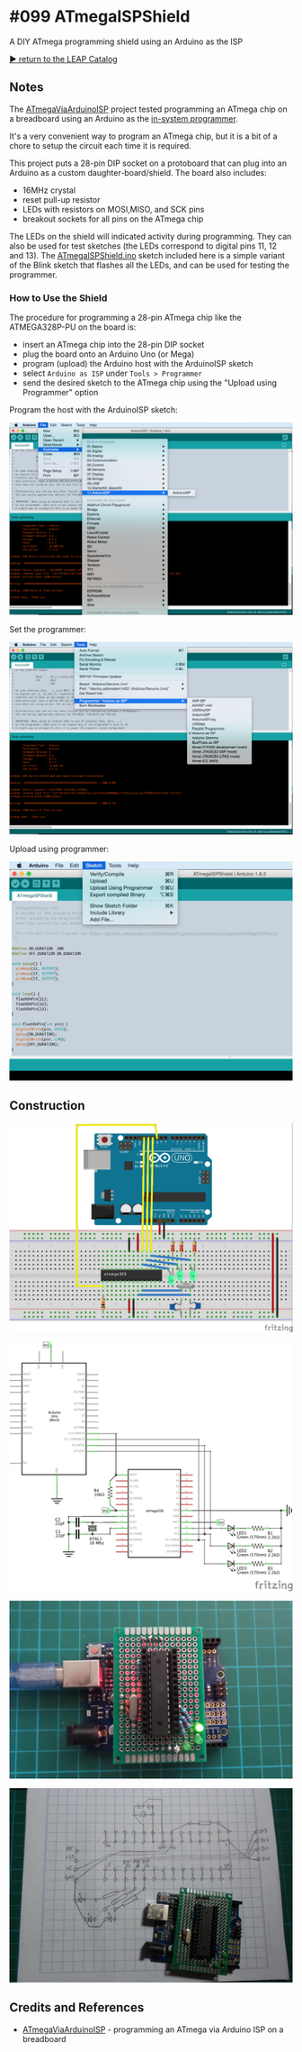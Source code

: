 # #099 ATmegaISPShield

A DIY ATmega programming shield using an Arduino as the ISP


[:arrow_forward: return to the LEAP Catalog](http://leap.tardate.com)

## Notes

The [ATmegaViaArduinoISP](../ATmegaViaArduinoISP) project tested programming an ATmega chip on a breadboard using an Arduino as the
[in-system programmer](https://en.wikipedia.org/wiki/In-system_programming).

It's a very convenient way to program an ATmega chip, but it is a bit of a chore to setup the circuit each time it is required.

This project puts a 28-pin DIP socket on a protoboard that can plug into an Arduino as a custom daughter-board/shield. The board also includes:
* 16MHz crystal
* reset pull-up resistor
* LEDs with resistors on MOSI,MISO, and SCK pins
* breakout sockets for all pins on the ATmega chip

The LEDs on the shield will indicated activity during programming. They can also be used for test sketches (the LEDs correspond to digital pins 11, 12 and 13).
The [ATmegaISPShield.ino](./ATmegaISPShield.ino) sketch included here is a simple variant of the Blink sketch that flashes all the LEDs, and can be used for testing the programmer.


### How to Use the Shield

The procedure for programming a 28-pin ATmega chip like the ATMEGA328P-PU on the board is:

* insert an ATmega chip into the 28-pin DIP socket
* plug the board onto an Arduino Uno (or Mega)
* program (upload) the Arduino host with the ArduinoISP sketch
* select `Arduino as ISP` under `Tools > Programmer`
* send the desired sketch to the ATmega chip using the "Upload using Programmer" option


Program the host with the ArduinoISP sketch:

![howto_arduinoisp](./assets/howto_arduinoisp.png?raw=true)

Set the programmer:

![howto_set_programmer](./assets/howto_set_programmer.png?raw=true)

Upload using programmer:

![howto_upload_using_programmer](./assets/howto_upload_using_programmer.png?raw=true)

## Construction

![Breadboard](./assets/ATmegaISPShield_bb.jpg?raw=true)

![The Schematic](./assets/ATmegaISPShield_schematic.jpg?raw=true)

![The Build](./assets/ATmegaISPShield_build.jpg?raw=true)

![The Build](./assets/ATmegaISPShield_pcb.jpg?raw=true)

## Credits and References
* [ATmegaViaArduinoISP](../ATmegaViaArduinoISP) - programming an ATmega via Arduino ISP on a breadboard
